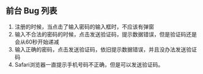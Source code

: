 ## 前台 Bug 列表
 1. 注册的时候，当点击了输入密码的输入框时，不应该有弹窗
 2. 输入不合法的密码的时候，点击发送验证码，提示数据错误，但是验证码还是会从60秒开始递减
 3. 输入正确的密码，点击发送验证码，依旧提示数据错误，并且没办法发送验证码
 4. Safari浏览器一直提示手机号码不正确，但是可以发送验证码。
